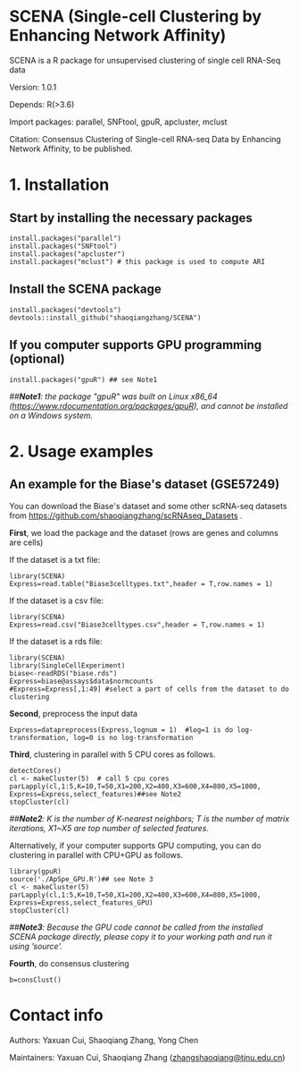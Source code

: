 # SCENA (Single-cell Clustering by Enhancing Network Affinity)

SCENA is a R package for unsupervised clustering of single cell RNA-Seq data

Version: 1.0.1

Depends: R(>3.6)

Import packages: parallel, SNFtool, gpuR, apcluster, mclust

Citation: Consensus Clustering of Single-cell RNA-seq Data by Enhancing Network Affinity, to be published. 

# 1. Installation
##  Start by installing the necessary packages  
```
install.packages("parallel")
install.packages("SNFtool")
install.packages("apcluster")
install.packages("mclust") # this package is used to compute ARI
```
## Install the SCENA package
```
install.packages("devtools")
devtools::install_github("shaoqiangzhang/SCENA")
```
## If you computer supports GPU programming (optional)
```
install.packages("gpuR") ## see Note1 
```
*##__Note1__: the package "gpuR" was built on Linux x86_64 (https://www.rdocumentation.org/packages/gpuR), and cannot be installed on a Windows system.*

# 2. Usage examples
##  An example for the Biase's dataset (GSE57249)
You can download the Biase's dataset and some other scRNA-seq datasets from https://github.com/shaoqiangzhang/scRNAseq_Datasets .

**First**, we load the package and the dataset (rows are genes and columns are cells)

If the dataset is a txt file:
```
library(SCENA)
Express=read.table("Biase3celltypes.txt",header = T,row.names = 1)
```
If the dataset is a csv file:
```
library(SCENA)
Express=read.csv("Biase3celltypes.csv",header = T,row.names = 1)
```
If the dataset is a rds file:
```
library(SCENA)
library(SingleCellExperiment)
biase<-readRDS("biase.rds")
Express=biase@assays$data$normcounts
#Express=Express[,1:49] #select a part of cells from the dataset to do clustering
```
**Second**, preprocess the input data
```
Express=datapreprocess(Express,lognum = 1)  #log=1 is do log-transformation, log=0 is no log-transformation
```
**Third**, clustering in parallel with 5 CPU cores as follows. 

```
detectCores()
cl <- makeCluster(5)  # call 5 cpu cores
parLapply(cl,1:5,K=10,T=50,X1=200,X2=400,X3=600,X4=800,X5=1000, Express=Express,select_features)##see Note2
stopCluster(cl)
```

*##__Note2__: K is the number of K-nearest neighbors; T is the number of matrix iterations, X1~X5 are top number of selected features.*

Alternatively, if your computer supports GPU computing, you can do clustering in parallel with CPU+GPU as follows.

```
library(gpuR)
source('./ApSpe_GPU.R')## see Note 3
cl <- makeCluster(5)
parLapply(cl,1:5,K=10,T=50,X1=200,X2=400,X3=600,X4=800,X5=1000, Express=Express,select_features_GPU)
stopCluster(cl)
```
*##__Note3__: Because the GPU code cannot be called from the installed SCENA package directly, please copy it to your working path and run it using ’source'.*

**Fourth**, do consensus clustering
```
b=consClust()
```

# Contact info
Authors: Yaxuan Cui, Shaoqiang Zhang, Yong Chen

Maintainers: Yaxuan Cui, Shaoqiang Zhang (zhangshaoqiang@tjnu.edu.cn)


